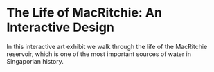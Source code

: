 # The Life of MacRitchie: An Interactive Design
In this interactive art exhibit we walk through the life of the MacRitchie reservoir, which is one of the most important sources of water in Singaporian history.
